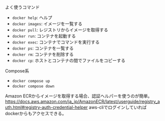 よく使うコマンド

- `docker help`: ヘルプ
- `docker images`: イメージを一覧する
- `docker pull`: レジストリからイメージを取得する
- `docker run`: コンテナを起動する
- `docker exec`: コンテナでコマンドを実行する
- `docker ps`: コンテナを一覧する
- `docker rm`: コンテナを削除する
- `docker cp`: ホストとコンテナの間でファイルをコピーする

Compose系

- `docker compose up`
- `docker compose down`

Amazon ECRからイメージを取得する場合、認証ヘルパーを使うのが簡単。
https://docs.aws.amazon.com/ja_jp/AmazonECR/latest/userguide/registry_auth.html#registry-auth-credential-helper
aws-cliでログインしていればdockerからもアクセスできる。
